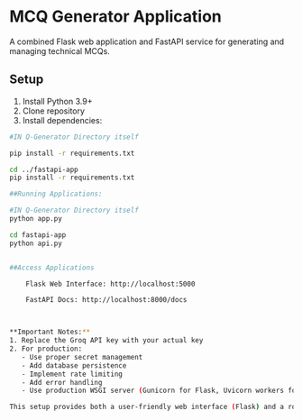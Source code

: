 # MCQ Generator Application

A combined Flask web application and FastAPI service for generating and managing technical MCQs.

## Setup

1. Install Python 3.9+
2. Clone repository
3. Install dependencies:

```bash
#IN Q-Generator Directory itself

pip install -r requirements.txt

cd ../fastapi-app
pip install -r requirements.txt
```
```bash
##Running Applications:

#IN Q-Generator Directory itself
python app.py
```
```bash
cd fastapi-app
python api.py


##Access Applications

    Flask Web Interface: http://localhost:5000

    FastAPI Docs: http://localhost:8000/docs



**Important Notes:**
1. Replace the Groq API key with your actual key
2. For production:
   - Use proper secret management
   - Add database persistence
   - Implement rate limiting
   - Add error handling
   - Use production WSGI server (Gunicorn for Flask, Uvicorn workers for FastAPI)

This setup provides both a user-friendly web interface (Flask) and a robust API service (FastAPI) for MCQ generation and management.
